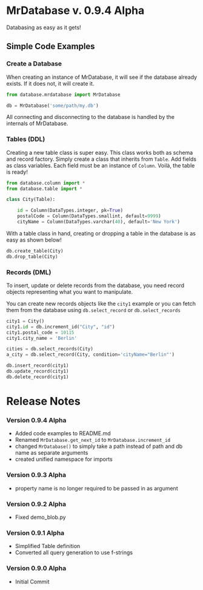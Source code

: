 # MrDatabase v. 0.9.4 Alpha
Databasing as easy as it gets!

## Simple Code Examples

### Create a Database

When creating an instance of MrDatabase, it will see if the database already exists. If it does not, it will create it.

```python
from database.mrdatabase import MrDatabase

db = MrDatabase('some/path/my.db')
```

All connecting and disconnecting to the database is handled by the internals of MrDatabase.

### Tables (DDL)

Creating a new table class is super easy. This class works both as schema and record factory. Simply create a class that inherits from ```Table```. Add fields as class variables. Each field must be an instance of ```Column```. Voilà, the table is ready!

```python
from database.column import *
from database.table import *

class City(Table):

    id = Column(DataTypes.integer, pk=True)
    postalCode = Column(DataTypes.smallint, default=9999)
    cityName = Column(DataTypes.varchar(40), default='New York')
```

With a table class in hand, creating or dropping a table in the database is as easy as shown below!

```python
db.create_table(City)
db.drop_table(City)
```

### Records (DML)
To insert, update or delete records from the database, you need record objects representing what you want to manipulate.

You can create new records objects like the ```city1``` example or you can fetch them from the database using ```db.select_record``` or ```db.select_records```

```python
city1 = City()
city1.id = db.increment_id("City", "id")
city1.postal_code = 10115
city1.city_name = 'Berlin'

cities = db.select_records(City)
a_city = db.select_record(City, condition='cityName="Berlin"')

db.insert_record(city1)
db.update_record(city1)
db.delete_record(city1)
```

# Release Notes
### Version 0.9.4 Alpha
- Added code examples to README.md
- Renamed ```MrDatabase.get_next_id``` to ```MrDatabase.increment_id```
- changed ```MrDatabase()``` to simply take a path instead of path and db name as separate arguments
- created unified namespace for imports

### Version 0.9.3 Alpha
- property name is no longer required to be passed in as argument

### Version 0.9.2 Alpha
- Fixed demo_blob.py

### Version 0.9.1 Alpha
- Simplified Table definition
- Converted all query generation to use f-strings

### Version 0.9.0 Alpha
- Initial Commit
